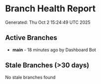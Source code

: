 # Branch Health Report
Generated: Thu Oct  2 15:24:49 UTC 2025

## Active Branches
- **main** - 18 minutes ago by Dashboard Bot

## Stale Branches (>30 days)
No stale branches found
